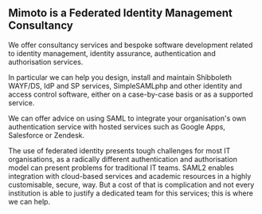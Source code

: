 ## Mimoto is a Federated Identity Management Consultancy

We offer consultancy services and bespoke software development related to identity management, 
identity assurance, authentication and authorisation services.

In particular we can help you design, install and maintain Shibboleth WAYF/DS, IdP and
 SP services, SimpleSAMLphp and other identity and access control software, either
  on a case-by-case basis or as a supported service.

We can offer advice on using SAML to integrate your organisation's own authentication 
service with hosted services such as Google Apps, Salesforce or Zendesk.

The use of federated identity presents tough challenges for most IT organisations, as
a radically different authentication and authorisation model can present problems for 
traditional IT teams. SAML2 enables integration with cloud-based services and academic 
resources in a highly customisable, secure, way. But a cost of that is complication and
 not every institution is able to justify a dedicated team for this services; this is where
we can help.